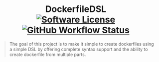 <div align="center">
    <h1>DockerfileDSL<br/>
    <a href="LICENSE"><img alt="Software License" src="https://img.shields.io/github/license/blbrdv/dockerfile-dsl?style=flat-square"></a> 
    <a href="https://github.com/blbrdv/dockerfile-dsl/actions?query=branch%3Arelease"><img alt="GitHub Workflow Status" src="https://img.shields.io/github/actions/workflow/status/blbrdv/dockerfile-dsl/release.yaml?style=flat-square"></a>
    <!-- <br/>
    <a href="https://www.nuget.org/packages/DockerfileDSL.FSharp/"><img alt="Nuget F#" src="https://img.shields.io/nuget/v/DockerfileDSL.FSharp?label=F%23&style=flat-square"></a> 
    <a href="https://www.nuget.org/packages/DockerfileDSL.CSharp/"><img alt="Nuget C#" src="https://img.shields.io/nuget/v/DockerfileDSL.CSharp?label=C%23&style=flat-square"></a> -->
    </h1>
</div>

> The goal of this project is to make it simple to create dockerfiles using a simple DSL by offering complete syntax support and the ability to create dockerfile from multiple parts.

